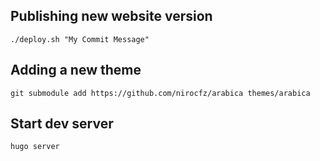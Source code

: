 ## Publishing new website version

    ./deploy.sh "My Commit Message"

## Adding a new theme

    git submodule add https://github.com/nirocfz/arabica themes/arabica

## Start dev server

    hugo server
